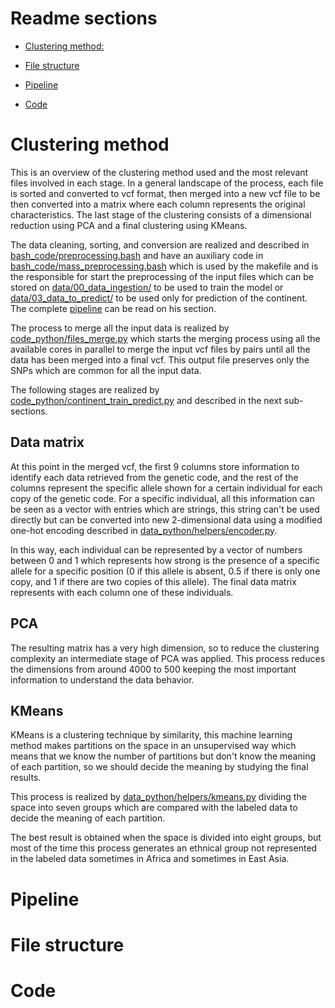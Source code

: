 # Readme sections

- [Clustering method:](#Clustering-method)

- [File structure](#File-structure)

- [Pipeline](#Pipeline)

- [Code](#Code)

# Clustering method

This is an overview of the clustering method used and the most relevant files involved in each stage. In a general landscape of the process, each file is sorted and converted to vcf format, then merged into a new vcf file to be then converted into a matrix where each column represents the original characteristics. The last stage of the clustering consists of a dimensional reduction using PCA and a final clustering using KMeans.

The data cleaning, sorting, and conversion are realized and described in [bash_code/preprocessing.bash](bash_code/preprocessing.bash) and have an auxiliary code in [bash_code/mass_preprocessing.bash](bash_code/mass_preprocessing.bash) which is used by the makefile and is the responsible for start the preprocessing of the input files which can be stored on [data/00_data_ingestion/](data/00_data_ingestion/) to be used to train the model or [data/03_data_to_predict/](data/03_data_to_predict/) to be used only for prediction of the continent. The complete [pipeline](#Pipeline) can be read on his section.

The process to merge all the input data is realized by [code_python/files_merge.py](code_python/files_merge.py) which starts the merging process using all the available cores in parallel to merge the input vcf files by pairs until all the data has been merged into a final vcf. This output file preserves only the SNPs which are common for all the input data.

The following stages are realized by [code_python/continent_train_predict.py](code_python/continent_train_predict.py) and described in the next sub-sections.

## Data matrix

At this point in the merged vcf, the first 9 columns store information to identify each data retrieved from the genetic code, and the rest of the columns represent the specific allele shown for a certain individual for each copy of the genetic code. For a specific individual, all this information can be seen as a vector with entries which are strings, this string can't be used directly but can be converted into new 2-dimensional data using a modified one-hot encoding described in [data_python/helpers/encoder.py](data_python/helpers/encoder.py).

In this way, each individual can be represented by a vector of numbers between 0 and 1 which represents how strong is the presence of a specific allele for a specific position (0 if this allele is absent, 0.5 if there is only one copy, and 1 if there are two copies of this allele). The final data matrix represents with each column one of these individuals.

## PCA

The resulting matrix has a very high dimension, so to reduce the clustering complexity an intermediate stage of PCA was applied. This process reduces the dimensions from around 4000 to 500 keeping the most important information to understand the data behavior.

## KMeans

KMeans is a clustering technique by similarity, this machine learning method makes partitions on the space in an unsupervised way which means that we know the number of partitions but don't know the meaning of each partition, so we should decide the meaning by studying the final results.

This process is realized by [data_python/helpers/kmeans.py](data_python/helpers/kmeans.py) dividing the space into seven groups which are compared with the labeled data to decide the meaning of each partition.

The best result is obtained when the space is divided into eight groups, but most of the time this process generates an ethnical group not represented in the labeled data sometimes in Africa and sometimes in East Asia.

# Pipeline

# File structure

# Code
